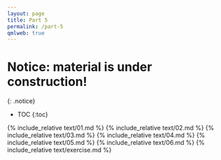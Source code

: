 ```yaml
---
layout: page
title: Part 5
permalink: /part-5
qmlweb: true
---
```


# Notice: material is under construction!
{: .notice}

* TOC
{:toc}

{% include_relative text/01.md %}
{% include_relative text/02.md %}
{% include_relative text/03.md %}
{% include_relative text/04.md %}
{% include_relative text/05.md %}
{% include_relative text/06.md %}
{% include_relative text/exercise.md %}
